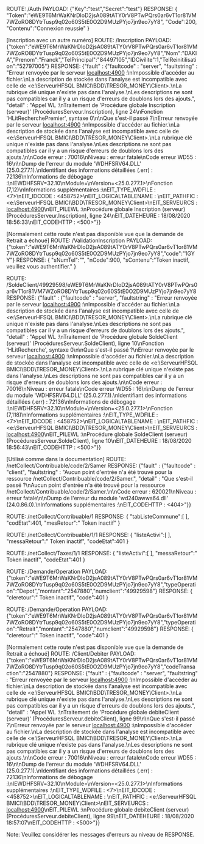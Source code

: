 ROUTE: /Auth
PAYLOAD:
{"Key":"test","Secret":"test"}
RESPONSE:
{ "Token":"eWE9T6MrWaKNrDIoD2jsA089tATY0rV8PTwPQrs0ar6vT1or81VM7WZoRO8DYtrTusp9q02o60S5tE0O2D9MUzPYjo7jn9eo7yY8", "Code":200, "Contenu":"Connexion reussie" }

[Inscription avec un autre numéro]
ROUTE: /Inscription
PAYLOAD:
{"token":"eWE9T6MrWaKNrDIoD2jsA089tATY0rV8PTwPQrs0ar6vT1or81VM7WZoRO8DYtrTusp9q02o60S5tE0O2D9MUzPYjo7jn9eo7yY8","Nom":"DAKIA","Prenom":"Franck","TelPrincipal":"84497105","IDCivilite":1,"TelReinitilisation":"52797005"}
RESPONSE:
{"fault" : {"faultcode" : "server", "faultstring" : "Erreur renvoyée par le serveur <localhost:4900> :\nImpossible d'accéder au fichier.\nLa description de <Client> stockée dans l'analyse est incompatible avec celle 
de <e:\\ServeurHFSQL BMICI\\BDD\\TRESOR_MONEY\\Client>.\nLa rubrique clé unique <IdTelPrincipal> n'existe pas dans l'analyse.\nLes descriptions ne sont pas compatibles car il y a un risque d'erreurs de doublons lors 
des ajouts.", "detail" : "Appel WL :\nTraitement de 'Procédure globale Inscription (serveur)' (ProcéduresServeur.Inscription), ligne 24\nFonction 'HLitRecherchePremier', syntaxe 0\n\nQue s'est-il passé ?\nErreur renvoyée par le serveur <localhost:4900> :\nImpossible d'accéder au fichier.\nLa description de <Client> stockée dans l'analyse est incompatible avec celle de <e:\\ServeurHFSQL BMICI\\BDD\\TRESOR_MONEY\\Client>.\nLa rubrique clé unique <IdTelPrincipal> n'existe pas dans l'analyse.\nLes descriptions ne sont pas compatibles car il y a un risque d'erreurs de doublons lors des ajouts.\n\nCode erreur : 70016\nNiveau : erreur fatale\nCode erreur WD55 : 16\n\nDump de l'erreur du module 'WDHFSRV64.DLL' (25.0.277.1).\nIdentifiant des informations détaillées (.err) : 72136\nInformations de débogage :\nIEWDHFSRV=32.10\nModule=<WDHFSRV>\nVersion=<25.0.277.1>\nFonction (7,12)\nInformations supplémentaires :\nEIT_TYPE_WDFILE : <7>\nEIT_IDCODE : <458752>\nEIT_LOGICALTABLENAME : <Client>\nEIT_PATHFIC : <e:\\ServeurHFSQL BMICI\\BDD\\TRESOR_MONEY\\Client>\nEIT_SERVEURCS : <localhost:4900>\nEIT_PILEWL :\nProcédure globale Inscription (serveur) (ProcéduresServeur.Inscription), ligne 24\nEIT_DATEHEURE : 18/08/2020 18:56:33\nEIT_CODEHTTP : <500>"}}


[Normalement cette route n'est pas disponible vue que la demande de Retrait a échoué]
ROUTE: /ValidationInscription
PAYLOAD:
{"token":"eWE9T6MrWaKNrDIoD2jsA089tATY0rV8PTwPQrs0ar6vT1or81VM7WZoRO8DYtrTusp9q02o60S5tE0O2D9MUzPYjo7jn9eo7yY8","code":"1GYY"}
RESPONSE:
{ "sNumTel":"", "nCode":900, "sContenu":"Token inactif, veuillez vous authentifier." }


ROUTE: /SoldeClient/49929598/eWE9T6MrWaKNrDIoD2jsA089tATY0rV8PTwPQrs0ar6vT1or81VM7WZoRO8DYtrTusp9q02o60S5tE0O2D9MUzPYjo7jn9eo7yY8
RESPONSE:
{"fault" : {"faultcode" : "server", "faultstring" : "Erreur renvoyée par le serveur <localhost:4900> :\nImpossible d'accéder au fichier.\nLa description de <Client> stockée dans l'analyse est incompatible avec celle 
de <e:\\ServeurHFSQL BMICI\\BDD\\TRESOR_MONEY\\Client>.\nLa rubrique clé unique <IdTelPrincipal> n'existe pas dans l'analyse.\nLes descriptions ne sont pas compatibles car il y a un risque d'erreurs de doublons lors 
des ajouts.", "detail" : "Appel WL :\nTraitement de 'Procédure globale SoldeClient (serveur)' (ProcéduresServeur.SoldeClient), ligne 10\nFonction 'HLitRecherche', syntaxe 0\n\nQue s'est-il passé ?\nErreur renvoyée par le serveur <localhost:4900> :\nImpossible d'accéder au fichier.\nLa description de <Client> stockée dans l'analyse est incompatible avec celle de <e:\\ServeurHFSQL BMICI\\BDD\\TRESOR_MONEY\\Client>.\nLa rubrique clé unique <IdTelPrincipal> n'existe pas dans l'analyse.\nLes descriptions ne sont pas compatibles car il y a un risque d'erreurs de doublons lors des ajouts.\n\nCode erreur : 70016\nNiveau : erreur fatale\nCode erreur WD55 : 16\n\nDump de l'erreur du module 'WDHFSRV64.DLL' (25.0.277.1).\nIdentifiant des informations détaillées (.err) : 72136\nInformations de débogage :\nIEWDHFSRV=32.10\nModule=<WDHFSRV>\nVersion=<25.0.277.1>\nFonction (7,118)\nInformations supplémentaires :\nEIT_TYPE_WDFILE : <7>\nEIT_IDCODE : <458752>\nEIT_LOGICALTABLENAME : <Client>\nEIT_PATHFIC : <e:\\ServeurHFSQL BMICI\\BDD\\TRESOR_MONEY\\Client>\nEIT_SERVEURCS : <localhost:4900>\nEIT_PILEWL :\nProcédure globale SoldeClient (serveur) (ProcéduresServeur.SoldeClient), ligne 10\nEIT_DATEHEURE : 18/08/2020 18:56:43\nEIT_CODEHTTP : <500>"}}

[Utilisé comme dans la documentation]
ROUTE: /netCollect/Contribuable/code/2/Samer
RESPONSE:
{"fault" : {"faultcode" : "client", "faultstring" : "Aucun point d'entrée n'a été trouvé pour la ressource /netCollect/Contribuable/code/2/Samer.", "detail" : "Que s'est-il passé ?\nAucun point d'entrée n'a été trouvé pour la ressource /netCollect/Contribuable/code/2/Samer.\n\nCode erreur : 620021\nNiveau : erreur fatale\n\nDump de l'erreur du module 'wd240awws64.dll' (24.0.86.0).\nInformations supplémentaires :\nEIT_CODEHTTP : 
<404>"}}


ROUTE: /netCollect/Contribuable/1
RESPONSE:
{ "tabListeCommune":[  ], "codEtat":401, "mesRetour":" Token inactif" }


ROUTE: /netCollect/Contribuable/1/1
RESPONSE:
{ "listeActivi":[  ], "messaRetour":" Token inactif", "codeEtat":401 }


ROUTE: /netCollect/Taxes/1/1
RESPONSE:
{ "listeActivi":[  ], "messaRetour":" Token inactif", "codeEtat":401 }


ROUTE: /Demande/Operation
PAYLOAD:
{"token":"eWE9T6MrWaKNrDIoD2jsA089tATY0rV8PTwPQrs0ar6vT1or81VM7WZoRO8DYtrTusp9q02o60S5tE0O2D9MUzPYjo7jn9eo7yY8","typeOperation":"Depot","montant":"2547880","numclient":"49929598"}
RESPONSE:
{ "cleretour":" Token inactif", "code":401 }


ROUTE: /Demande/Operation
PAYLOAD:
{"token":"eWE9T6MrWaKNrDIoD2jsA089tATY0rV8PTwPQrs0ar6vT1or81VM7WZoRO8DYtrTusp9q02o60S5tE0O2D9MUzPYjo7jn9eo7yY8","typeOperation":"Retrait","montant":"2547880","numclient":"49929598"}
RESPONSE:
{ "cleretour":" Token inactif", "code":401 }


[Normalement cette route n'est pas disponible vue que la demande de Retrait a échoué]
ROUTE: /Client/Debiter
PAYLOAD:
{"token":"eWE9T6MrWaKNrDIoD2jsA089tATY0rV8PTwPQrs0ar6vT1or81VM7WZoRO8DYtrTusp9q02o60S5tE0O2D9MUzPYjo7jn9eo7yY8","codeTransaction":"2547880"}
RESPONSE:
{"fault" : {"faultcode" : "server", "faultstring" : "Erreur renvoyée par le serveur <localhost:4900> :\nImpossible d'accéder au fichier.\nLa description de <Client> stockée dans l'analyse est incompatible avec celle 
de <e:\\ServeurHFSQL BMICI\\BDD\\TRESOR_MONEY\\Client>.\nLa rubrique clé unique <IdTelPrincipal> n'existe pas dans l'analyse.\nLes descriptions ne sont pas compatibles car il y a un risque d'erreurs de doublons lors 
des ajouts.", "detail" : "Appel WL :\nTraitement de 'Procédure globale debiteClient (serveur)' (ProcéduresServeur.debiteClient), ligne 99\n\nQue s'est-il passé ?\nErreur renvoyée par le serveur <localhost:4900> :\nImpossible d'accéder au fichier.\nLa description de <Client> stockée dans l'analyse est incompatible avec celle de <e:\\ServeurHFSQL BMICI\\BDD\\TRESOR_MONEY\\Client>.\nLa rubrique clé unique <IdTelPrincipal> n'existe 
pas dans l'analyse.\nLes descriptions ne sont pas compatibles car il y a un risque d'erreurs de doublons lors des ajouts.\n\nCode erreur : 70016\nNiveau : erreur fatale\nCode erreur WD55 : 16\n\nDump de l'erreur du module 'WDHFSRV64.DLL' (25.0.277.1).\nIdentifiant des informations détaillées (.err) : 72136\nInformations de débogage :\nIEWDHFSRV=32.10\nModule=<WDHFSRV>\nVersion=<25.0.277.1>\nInformations supplémentaires :\nEIT_TYPE_WDFILE : <7>\nEIT_IDCODE : <458752>\nEIT_LOGICALTABLENAME : <Client>\nEIT_PATHFIC : <e:\\ServeurHFSQL BMICI\\BDD\\TRESOR_MONEY\\Client>\nEIT_SERVEURCS : <localhost:4900>\nEIT_PILEWL :\nProcédure globale debiteClient (serveur) (ProcéduresServeur.debiteClient), ligne 99\nEIT_DATEHEURE : 18/08/2020 18:57:07\nEIT_CODEHTTP : <500>"}}

Note:
Veuillez considérer les messages d'erreurs au niveau de RESPONSE.